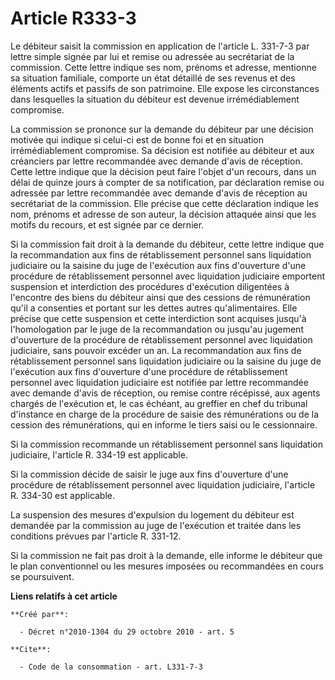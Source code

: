 # Article R333-3

Le débiteur saisit la commission en application de l'article L. 331-7-3 par lettre simple signée par lui et remise ou
adressée au secrétariat de la commission. Cette lettre indique ses nom, prénoms et adresse, mentionne sa situation familiale,
comporte un état détaillé de ses revenus et des éléments actifs et passifs de son patrimoine. Elle expose les circonstances
dans lesquelles la situation du débiteur est devenue irrémédiablement compromise. 

La commission se prononce sur la demande du débiteur par une décision motivée qui indique si celui-ci est de bonne foi et en
situation irrémédiablement compromise. Sa décision est notifiée au débiteur et aux créanciers par lettre recommandée avec
demande d'avis de réception. Cette lettre indique que la décision peut faire l'objet d'un recours, dans un délai de quinze
jours à compter de sa notification, par déclaration remise ou adressée par lettre recommandée avec demande d'avis de
réception au secrétariat de la commission. Elle précise que cette déclaration indique les nom, prénoms et adresse de son
auteur, la décision attaquée ainsi que les motifs du recours, et est signée par ce dernier. 

Si la commission fait droit à la demande du débiteur, cette lettre indique que la recommandation aux fins de rétablissement
personnel sans liquidation judiciaire ou la saisine du juge de l'exécution aux fins d'ouverture d'une procédure de
rétablissement personnel avec liquidation judiciaire emportent suspension et interdiction des procédures d'exécution
diligentées à l'encontre des biens du débiteur ainsi que des cessions de rémunération qu'il a consenties et portant sur les
dettes autres qu'alimentaires. Elle précise que cette suspension et cette interdiction sont acquises jusqu'à l'homologation
par le juge de la recommandation ou jusqu'au jugement d'ouverture de la procédure de rétablissement personnel avec
liquidation judiciaire, sans pouvoir excéder un an. La recommandation aux fins de rétablissement personnel sans liquidation
judiciaire ou la saisine du juge de l'exécution aux fins d'ouverture d'une procédure de rétablissement personnel avec
liquidation judiciaire est notifiée par lettre recommandée avec demande d'avis de réception, ou remise contre récépissé, aux
agents chargés de l'exécution et, le cas échéant, au greffier en chef du tribunal d'instance en charge de la procédure de
saisie des rémunérations ou de la cession des rémunérations, qui en informe le tiers saisi ou le cessionnaire. 

Si la commission recommande un rétablissement personnel sans liquidation judiciaire, l'article R. 334-19 est applicable. 

Si la commission décide de saisir le juge aux fins d'ouverture d'une procédure de rétablissement personnel avec liquidation
judiciaire, l'article R. 334-30 est applicable. 

La suspension des mesures d'expulsion du logement du débiteur est demandée par la commission au juge de l'exécution et
traitée dans les conditions prévues par l'article R. 331-12. 

Si la commission ne fait pas droit à la demande, elle informe le débiteur que le plan conventionnel ou les mesures imposées
ou recommandées en cours se poursuivent.

**Liens relatifs à cet article**

	**Créé par**:

	  - Décret n°2010-1304 du 29 octobre 2010 - art. 5

	**Cite**:

	  - Code de la consommation - art. L331-7-3
